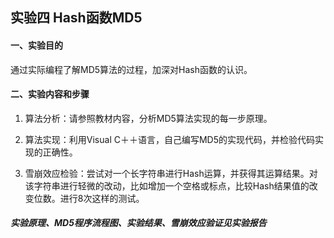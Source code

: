 ## 实验四 Hash函数MD5

#### 一、实验目的

通过实际编程了解MD5算法的过程，加深对Hash函数的认识。

#### 二、实验内容和步骤

1. 算法分析：请参照教材内容，分析MD5算法实现的每一步原理。

2. 算法实现：利用Visual C＋＋语言，自己编写MD5的实现代码，并检验代码实现的正确性。

3. 雪崩效应检验：尝试对一个长字符串进行Hash运算，并获得其运算结果。对该字符串进行轻微的改动，比如增加一个空格或标点，比较Hash结果值的改变位数。进行8次这样的测试。

##### 实验原理、MD5程序流程图、实验结果、雪崩效应验证见实验报告
